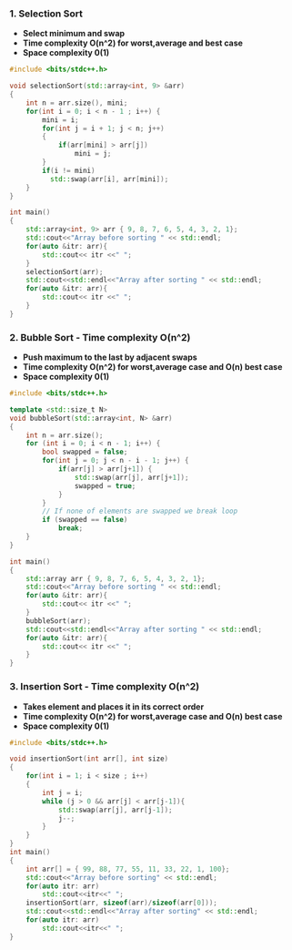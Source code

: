 ### 1. Selection Sort

- **Select minimum and swap**
- **Time complexity O(n^2) for worst,average and best case**
- **Space complexity 0(1)**

```cpp
#include <bits/stdc++.h>

void selectionSort(std::array<int, 9> &arr)
{
    int n = arr.size(), mini;
    for(int i = 0; i < n - 1 ; i++) {
        mini = i;
        for(int j = i + 1; j < n; j++)
        {
            if(arr[mini] > arr[j])
                mini = j;
        }
        if(i != mini)
          std::swap(arr[i], arr[mini]);
    }
}

int main()
{
    std::array<int, 9> arr { 9, 8, 7, 6, 5, 4, 3, 2, 1};
    std::cout<<"Array before sorting " << std::endl;
    for(auto &itr: arr){
        std::cout<< itr <<" ";
    }
    selectionSort(arr);
    std::cout<<std::endl<<"Array after sorting " << std::endl;
    for(auto &itr: arr){
        std::cout<< itr <<" ";
    }
}
```

### 2. Bubble Sort - Time complexity O(n^2)

- **Push maximum to the last by adjacent swaps**
- **Time complexity O(n^2) for worst,average case and O(n) best case**
- **Space complexity 0(1)**

```cpp
#include <bits/stdc++.h>

template <std::size_t N>
void bubbleSort(std::array<int, N> &arr)
{
    int n = arr.size();
    for (int i = 0; i < n - 1; i++) {
        bool swapped = false;
        for(int j = 0; j < n - i - 1; j++) {
            if(arr[j] > arr[j+1]) {
                std::swap(arr[j], arr[j+1]);
                swapped = true;
            }
        }
        // If none of elements are swapped we break loop
        if (swapped == false)
            break;
    }
}

int main()
{
    std::array arr { 9, 8, 7, 6, 5, 4, 3, 2, 1};
    std::cout<<"Array before sorting " << std::endl;
    for(auto &itr: arr){
        std::cout<< itr <<" ";
    }
    bubbleSort(arr);
    std::cout<<std::endl<<"Array after sorting " << std::endl;
    for(auto &itr: arr){
        std::cout<< itr <<" ";
    }
}

```

### 3. Insertion Sort - Time complexity O(n^2)

- **Takes element and places it in its correct order**
- **Time complexity O(n^2) for worst,average case and O(n) best case**
- **Space complexity 0(1)**

```cpp
#include <bits/stdc++.h>

void insertionSort(int arr[], int size)
{
    for(int i = 1; i < size ; i++)
    {
        int j = i;
        while (j > 0 && arr[j] < arr[j-1]){
            std::swap(arr[j], arr[j-1]);
            j--;
        }
    }
}
int main()
{
    int arr[] = { 99, 88, 77, 55, 11, 33, 22, 1, 100};
    std::cout<<"Array before sorting" << std::endl;
    for(auto itr: arr)
        std::cout<<itr<<" ";
    insertionSort(arr, sizeof(arr)/sizeof(arr[0]));
    std::cout<<std::endl<<"Array after sorting" << std::endl;
    for(auto itr: arr)
        std::cout<<itr<<" ";
}
```
